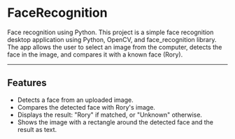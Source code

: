 # FaceRecognition
Face recognition using Python.
This project is a simple face recognition desktop application using Python, OpenCV, and face_recognition library.  
The app allows the user to select an image from the computer, detects the face in the image, and compares it with a known face (Rory).  

---

## Features
- Detects a face from an uploaded image.  
- Compares the detected face with Rory's image.  
- Displays the result: "Rory" if matched, or "Unknown" otherwise.  
- Shows the image with a rectangle around the detected face and the result as text.
